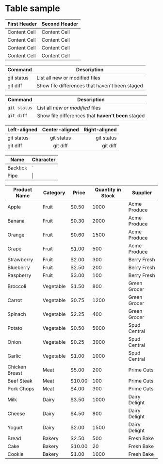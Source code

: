 # Table sample

| First Header | Second Header |
| ------------ | ------------- |
| Content Cell | Content Cell  |
| Content Cell | Content Cell  |
| Content Cell | Content Cell  |
| Content Cell | Content Cell  |

| Command    | Description                                    |
| ---------- | ---------------------------------------------- |
| git status | List all new or modified files                 |
| git diff   | Show file differences that haven't been staged |

| Command      | Description                                        |
| ------------ | -------------------------------------------------- |
| `git status` | List all _new or modified_ files                   |
| `git diff`   | Show file differences that **haven't been** staged |

| Left-aligned | Center-aligned | Right-aligned |
| :----------- | :------------: | ------------: |
| git status   |   git status   |    git status |
| git diff     |    git diff    |      git diff |

| Name     | Character |
| -------- | --------- |
| Backtick | `         |
| Pipe     | \|        |

| Product Name   | Category  | Price  | Quantity in Stock | Supplier      |
| -------------- | --------- | ------ | ----------------- | ------------- |
| Apple          | Fruit     | $0.50  | 1000              | Acme Produce  |
| Banana         | Fruit     | $0.30  | 2000              | Acme Produce  |
| Orange         | Fruit     | $0.60  | 1500              | Acme Produce  |
| Grape          | Fruit     | $1.00  | 500               | Acme Produce  |
| Strawberry     | Fruit     | $2.00  | 300               | Berry Fresh   |
| Blueberry      | Fruit     | $2.50  | 200               | Berry Fresh   |
| Raspberry      | Fruit     | $3.00  | 100               | Berry Fresh   |
| Broccoli       | Vegetable | $1.50  | 800               | Green Grocer  |
| Carrot         | Vegetable | $0.75  | 1200              | Green Grocer  |
| Spinach        | Vegetable | $2.25  | 400               | Green Grocer  |
| Potato         | Vegetable | $0.50  | 5000              | Spud Central  |
| Onion          | Vegetable | $0.25  | 3000              | Spud Central  |
| Garlic         | Vegetable | $1.00  | 1000              | Spud Central  |
| Chicken Breast | Meat      | $5.00  | 200               | Prime Cuts    |
| Beef Steak     | Meat      | $10.00 | 100               | Prime Cuts    |
| Pork Chops     | Meat      | $4.00  | 300               | Prime Cuts    |
| Milk           | Dairy     | $3.50  | 1000              | Dairy Delight |
| Cheese         | Dairy     | $4.50  | 800               | Dairy Delight |
| Yogurt         | Dairy     | $2.00  | 1500              | Dairy Delight |
| Bread          | Bakery    | $2.50  | 500               | Fresh Bake    |
| Cake           | Bakery    | $10.00 | 20                | Fresh Bake    |
| Cookie         | Bakery    | $1.00  | 1000              | Fresh Bake    |
